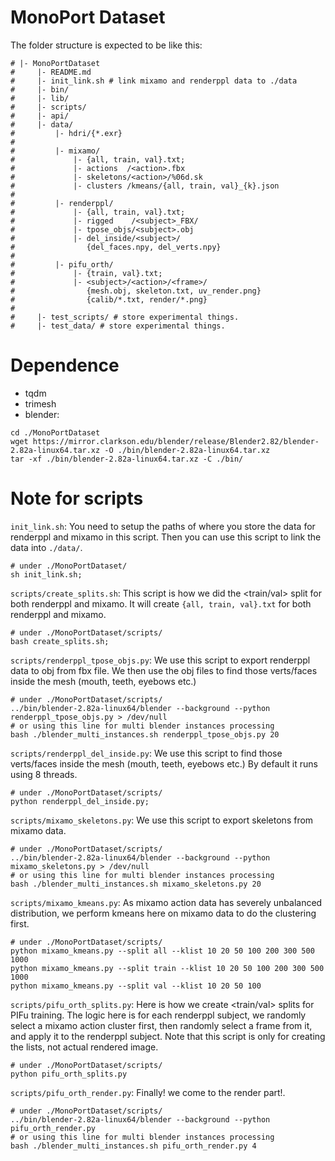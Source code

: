 # MonoPort Dataset
The folder structure is expected to be like this:

    # |- MonoPortDataset
    #     |- README.md
    #     |- init_link.sh # link mixamo and renderppl data to ./data
    #     |- bin/
    #     |- lib/
    #     |- scripts/
    #     |- api/
    #     |- data/
    #         |- hdri/{*.exr}
    #
    #         |- mixamo/
    #             |- {all, train, val}.txt;
    #             |- actions  /<action>.fbx
    #             |- skeletons/<action>/%06d.sk
    #             |- clusters /kmeans/{all, train, val}_{k}.json
    #
    #         |- renderppl/
    #             |- {all, train, val}.txt;
    #             |- rigged    /<subject>_FBX/
    #             |- tpose_objs/<subject>.obj
    #             |- del_inside/<subject>/
    #                {del_faces.npy, del_verts.npy}
    #
    #         |- pifu_orth/
    #             |- {train, val}.txt;
    #             |- <subject>/<action>/<frame>/
    #                {mesh.obj, skeleton.txt, uv_render.png}
    #                {calib/*.txt, render/*.png}
    #
    #     |- test_scripts/ # store experimental things.
    #     |- test_data/ # store experimental things.

# Dependence
- tqdm
- trimesh
- blender: 
```
cd ./MonoPortDataset
wget https://mirror.clarkson.edu/blender/release/Blender2.82/blender-2.82a-linux64.tar.xz -O ./bin/blender-2.82a-linux64.tar.xz
tar -xf ./bin/blender-2.82a-linux64.tar.xz -C ./bin/
```

# Note for scripts
`init_link.sh`: You need to setup the paths of where you store the data for renderppl and mixamo in this script. Then you can use this script to link the data into `./data/`.
```
# under ./MonoPortDataset/
sh init_link.sh;
```

`scripts/create_splits.sh`: This script is how we did the <train/val> split for both renderppl and mixamo. It will create `{all, train, val}.txt` for both renderppl and mixamo.
```
# under ./MonoPortDataset/scripts/
bash create_splits.sh;
```

`scripts/renderppl_tpose_objs.py`: We use this script to export renderppl data to obj from fbx file. We then use the obj files to find those verts/faces inside the mesh (mouth, teeth, eyebows etc.)
```
# under ./MonoPortDataset/scripts/
../bin/blender-2.82a-linux64/blender --background --python renderppl_tpose_objs.py > /dev/null
# or using this line for multi blender instances processing
bash ./blender_multi_instances.sh renderppl_tpose_objs.py 20
```

`scripts/renderppl_del_inside.py`: We use this script to find those verts/faces inside the mesh (mouth, teeth, eyebows etc.) By default it runs using 8 threads.
```
# under ./MonoPortDataset/scripts/
python renderppl_del_inside.py;
```

`scripts/mixamo_skeletons.py`: We use this script to export skeletons from mixamo data.
```
# under ./MonoPortDataset/scripts/
../bin/blender-2.82a-linux64/blender --background --python mixamo_skeletons.py > /dev/null
# or using this line for multi blender instances processing
bash ./blender_multi_instances.sh mixamo_skeletons.py 20
```

`scripts/mixamo_kmeans.py`: As mixamo action data has severely unbalanced distribution, we perform kmeans here on mixamo data to do the clustering first.
```
# under ./MonoPortDataset/scripts/
python mixamo_kmeans.py --split all --klist 10 20 50 100 200 300 500 1000
python mixamo_kmeans.py --split train --klist 10 20 50 100 200 300 500 1000
python mixamo_kmeans.py --split val --klist 10 20 50 100
```

`scripts/pifu_orth_splits.py`: Here is how we create <train/val> splits for PIFu training. The logic here is for each renderppl subject, we randomly select a mixamo action cluster first, then randomly select a frame from it, and apply it to the renderppl subject. Note that this script is only for creating the lists, not actual rendered image.
```
# under ./MonoPortDataset/scripts/
python pifu_orth_splits.py
```

`scripts/pifu_orth_render.py`: Finally! we come to the render part!.
```
# under ./MonoPortDataset/scripts/
../bin/blender-2.82a-linux64/blender --background --python pifu_orth_render.py
# or using this line for multi blender instances processing
bash ./blender_multi_instances.sh pifu_orth_render.py 4
```